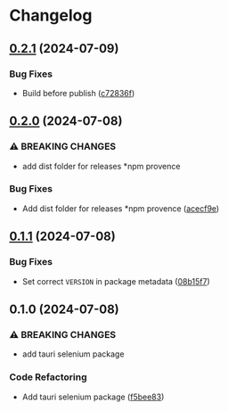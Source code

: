 # Changelog

## [0.2.1](https://github.com/bukowa/tauri-e2e/compare/@tauri-e2e/selenium-v0.2.0...@tauri-e2e/selenium-v0.2.1) (2024-07-09)


### Bug Fixes

* Build before publish ([c72836f](https://github.com/bukowa/tauri-e2e/commit/c72836faf471ab2b0ffdb534ffefd67d024d0063))

## [0.2.0](https://github.com/bukowa/tauri-e2e/compare/@tauri-e2e/selenium-v0.1.1...@tauri-e2e/selenium-v0.2.0) (2024-07-08)


### ⚠ BREAKING CHANGES

* add dist folder for releases *npm provence

### Bug Fixes

* Add dist folder for releases *npm provence ([acecf9e](https://github.com/bukowa/tauri-e2e/commit/acecf9e5003ca91cdf6a11a2e8ce3386953f02af))

## [0.1.1](https://github.com/bukowa/tauri-e2e/compare/@tauri-e2e/selenium-v0.1.0...@tauri-e2e/selenium-v0.1.1) (2024-07-08)


### Bug Fixes

* Set correct `VERSION` in package metadata ([08b15f7](https://github.com/bukowa/tauri-e2e/commit/08b15f71e591049e00f8b052a89cfca18b30aed3))

## 0.1.0 (2024-07-08)


### ⚠ BREAKING CHANGES

* add tauri selenium package

### Code Refactoring

* Add tauri selenium package ([f5bee83](https://github.com/bukowa/tauri-e2e/commit/f5bee830d06a3c43a68c8a2e077c85bbf27257c0))
